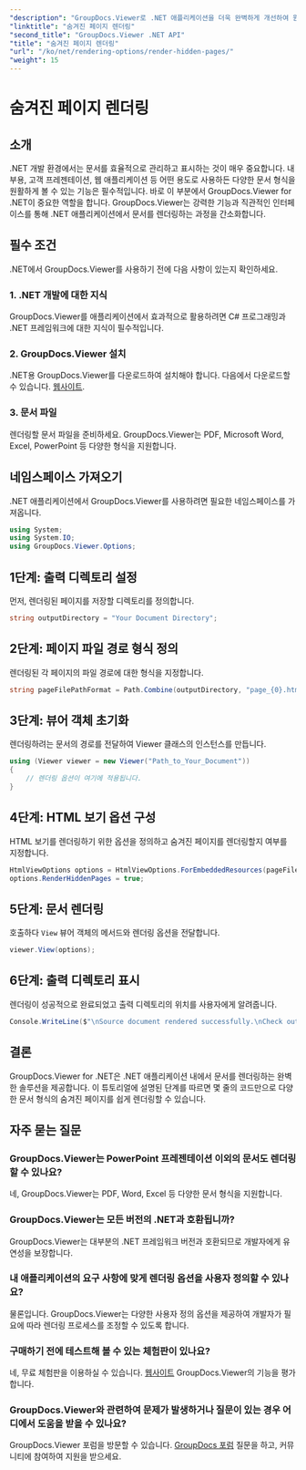 ```yaml
---
"description": "GroupDocs.Viewer로 .NET 애플리케이션을 더욱 완벽하게 개선하여 원활한 문서 렌더링을 경험해 보세요. 단계별 가이드를 따라 숨겨진 페이지를 손쉽게 렌더링하세요."
"linktitle": "숨겨진 페이지 렌더링"
"second_title": "GroupDocs.Viewer .NET API"
"title": "숨겨진 페이지 렌더링"
"url": "/ko/net/rendering-options/render-hidden-pages/"
"weight": 15
---
```


# 숨겨진 페이지 렌더링

## 소개
.NET 개발 환경에서는 문서를 효율적으로 관리하고 표시하는 것이 매우 중요합니다. 내부용, 고객 프레젠테이션, 웹 애플리케이션 등 어떤 용도로 사용하든 다양한 문서 형식을 원활하게 볼 수 있는 기능은 필수적입니다. 바로 이 부분에서 GroupDocs.Viewer for .NET이 중요한 역할을 합니다. GroupDocs.Viewer는 강력한 기능과 직관적인 인터페이스를 통해 .NET 애플리케이션에서 문서를 렌더링하는 과정을 간소화합니다.
## 필수 조건
.NET에서 GroupDocs.Viewer를 사용하기 전에 다음 사항이 있는지 확인하세요.
### 1. .NET 개발에 대한 지식
GroupDocs.Viewer를 애플리케이션에서 효과적으로 활용하려면 C# 프로그래밍과 .NET 프레임워크에 대한 지식이 필수적입니다.
### 2. GroupDocs.Viewer 설치
.NET용 GroupDocs.Viewer를 다운로드하여 설치해야 합니다. 다음에서 다운로드할 수 있습니다. [웹사이트](https://releases.groupdocs.com/viewer/net/).
### 3. 문서 파일
렌더링할 문서 파일을 준비하세요. GroupDocs.Viewer는 PDF, Microsoft Word, Excel, PowerPoint 등 다양한 형식을 지원합니다.

## 네임스페이스 가져오기
.NET 애플리케이션에서 GroupDocs.Viewer를 사용하려면 필요한 네임스페이스를 가져옵니다.
```csharp
using System;
using System.IO;
using GroupDocs.Viewer.Options;
```
## 1단계: 출력 디렉토리 설정
먼저, 렌더링된 페이지를 저장할 디렉토리를 정의합니다.
```csharp
string outputDirectory = "Your Document Directory";
```
## 2단계: 페이지 파일 경로 형식 정의
렌더링된 각 페이지의 파일 경로에 대한 형식을 지정합니다.
```csharp
string pageFilePathFormat = Path.Combine(outputDirectory, "page_{0}.html");
```
## 3단계: 뷰어 객체 초기화
렌더링하려는 문서의 경로를 전달하여 Viewer 클래스의 인스턴스를 만듭니다.
```csharp
using (Viewer viewer = new Viewer("Path_to_Your_Document"))
{
    // 렌더링 옵션이 여기에 적용됩니다.
}
```
## 4단계: HTML 보기 옵션 구성
HTML 보기를 렌더링하기 위한 옵션을 정의하고 숨겨진 페이지를 렌더링할지 여부를 지정합니다.
```csharp
HtmlViewOptions options = HtmlViewOptions.ForEmbeddedResources(pageFilePathFormat);
options.RenderHiddenPages = true;
```
## 5단계: 문서 렌더링
호출하다 `View` 뷰어 객체의 메서드와 렌더링 옵션을 전달합니다.
```csharp
viewer.View(options);
```
## 6단계: 출력 디렉토리 표시
렌더링이 성공적으로 완료되었고 출력 디렉토리의 위치를 사용자에게 알려줍니다.
```csharp
Console.WriteLine($"\nSource document rendered successfully.\nCheck output in {outputDirectory}.");
```

## 결론
GroupDocs.Viewer for .NET은 .NET 애플리케이션 내에서 문서를 렌더링하는 완벽한 솔루션을 제공합니다. 이 튜토리얼에 설명된 단계를 따르면 몇 줄의 코드만으로 다양한 문서 형식의 숨겨진 페이지를 쉽게 렌더링할 수 있습니다.
## 자주 묻는 질문
### GroupDocs.Viewer는 PowerPoint 프레젠테이션 이외의 문서도 렌더링할 수 있나요?
네, GroupDocs.Viewer는 PDF, Word, Excel 등 다양한 문서 형식을 지원합니다.
### GroupDocs.Viewer는 모든 버전의 .NET과 호환됩니까?
GroupDocs.Viewer는 대부분의 .NET 프레임워크 버전과 호환되므로 개발자에게 유연성을 보장합니다.
### 내 애플리케이션의 요구 사항에 맞게 렌더링 옵션을 사용자 정의할 수 있나요?
물론입니다. GroupDocs.Viewer는 다양한 사용자 정의 옵션을 제공하여 개발자가 필요에 따라 렌더링 프로세스를 조정할 수 있도록 합니다.
### 구매하기 전에 테스트해 볼 수 있는 체험판이 있나요?
네, 무료 체험판을 이용하실 수 있습니다. [웹사이트](https://releases.groupdocs.com/) GroupDocs.Viewer의 기능을 평가합니다.
### GroupDocs.Viewer와 관련하여 문제가 발생하거나 질문이 있는 경우 어디에서 도움을 받을 수 있나요?
GroupDocs.Viewer 포럼을 방문할 수 있습니다. [GroupDocs 포럼](https://forum.groupdocs.com/c/viewer/9) 질문을 하고, 커뮤니티에 참여하여 지원을 받으세요.